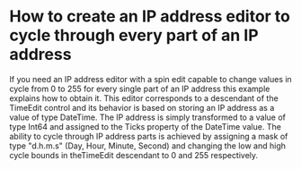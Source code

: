 # How to create an IP address editor to cycle through every part of an IP address


<p>If you need an IP address editor with a spin edit capable to change values in cycle from 0 to 255 for every single part of an IP address this example explains how to obtain it. This editor corresponds to a descendant of the TimeEdit control and its behavior is based on storing an IP address as a value of type DateTime. The IP address is simply transformed to a value of type Int64 and assigned to the Ticks property of the DateTime value. The ability to cycle through IP address parts is achieved by assigning a mask of type "d.h.m.s" (Day, Hour, Minute, Second) and changing the low and high cycle bounds in theTimeEdit descendant to 0 and 255 respectively.</p>

<br/>


